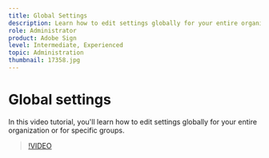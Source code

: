 ```yaml
---
title: Global Settings
description: Learn how to edit settings globally for your entire organization or for specific groups
role: Administrator
product: Adobe Sign
level: Intermediate, Experienced
topic: Administration
thumbnail: 17358.jpg
---
```


# Global settings

In this video tutorial, you'll learn how to edit settings globally for your entire organization or for specific groups.

>[!VIDEO](https://video.tv.adobe.com/v/17358?hidetitle=true)